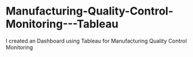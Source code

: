 # Manufacturing-Quality-Control-Monitoring---Tableau
I created an Dashboard using Tableau for Manufacturing Quality Control Monitoring
